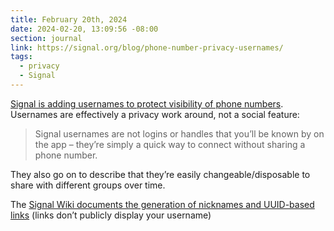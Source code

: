 ```yaml
---
title: February 20th, 2024
date: 2024-02-20, 13:09:56 -08:00
section: journal
link: https://signal.org/blog/phone-number-privacy-usernames/
tags:
  - privacy
  - Signal
---
```

[Signal is adding usernames to protect visibility of phone numbers](https://signal.org/blog/phone-number-privacy-usernames/). Usernames are effectively a privacy work around, not a social feature:

> Signal usernames are not logins or handles that you’ll be known by on the app – they’re simply a quick way to connect without sharing a phone number.

They also go on to describe that they’re easily changeable/disposable to share with different groups over time.

The [Signal Wiki documents the generation of nicknames and UUID-based links](https://signal.miraheze.org/wiki/Usernames) (links don’t publicly display your username)
